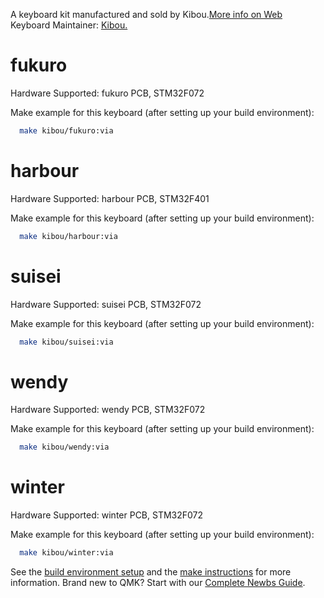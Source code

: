 A keyboard kit manufactured and sold by Kibou.[More info on Web](https://kibou.store/)  
Keyboard Maintainer: [Kibou.](https://kibou.store/)  

# fukuro
Hardware Supported: fukuro PCB, STM32F072

Make example for this keyboard (after setting up your build environment):  

```sh
  make kibou/fukuro:via  
```

# harbour
Hardware Supported: harbour PCB, STM32F401

Make example for this keyboard (after setting up your build environment):  

```sh
  make kibou/harbour:via  
```

# suisei
Hardware Supported: suisei PCB, STM32F072

Make example for this keyboard (after setting up your build environment):  

```sh
  make kibou/suisei:via  
```

# wendy
Hardware Supported: wendy PCB, STM32F072

Make example for this keyboard (after setting up your build environment):  

```sh
  make kibou/wendy:via  
```

# winter
Hardware Supported: winter PCB, STM32F072

Make example for this keyboard (after setting up your build environment):  

```sh
  make kibou/winter:via  
```

See the [build environment setup](https://docs.qmk.fm/#/getting_started_build_tools) and the [make instructions](https://docs.qmk.fm/#/getting_started_make_guide) for more information. Brand new to QMK? Start with our [Complete Newbs Guide](https://docs.qmk.fm/#/newbs). 
